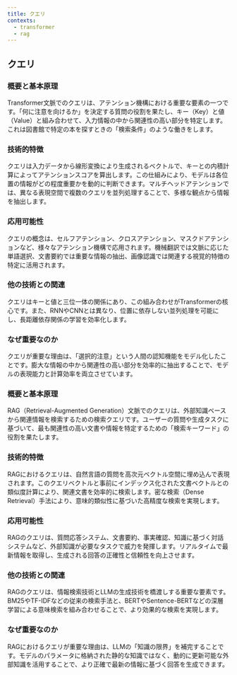 ```yaml
---
title: クエリ
contexts:
  - transformer
  - rag
---
```


## クエリ

<Context name="transformer">

### 概要と基本原理
Transformer文脈でのクエリは、アテンション機構における重要な要素の一つです。「何に注意を向けるか」を決定する質問の役割を果たし、キー（Key）と値（Value）と組み合わせて、入力情報の中から関連性の高い部分を特定します。これは図書館で特定の本を探すときの「検索条件」のような働きをします。

### 技術的特徴
クエリは入力データから線形変換により生成されるベクトルで、キーとの内積計算によってアテンションスコアを算出します。この仕組みにより、モデルは各位置の情報がどの程度重要かを動的に判断できます。マルチヘッドアテンションでは、異なる表現空間で複数のクエリを並列処理することで、多様な観点から情報を抽出します。

### 応用可能性
クエリの概念は、セルフアテンション、クロスアテンション、マスクドアテンションなど、様々なアテンション機構で応用されます。機械翻訳では文脈に応じた単語選択、文書要約では重要な情報の抽出、画像認識では関連する視覚的特徴の特定に活用されます。

### 他の技術との関連
クエリはキーと値と三位一体の関係にあり、この組み合わせがTransformerの核心です。また、RNNやCNNとは異なり、位置に依存しない並列処理を可能にし、長距離依存関係の学習を効率化します。

### なぜ重要なのか
クエリが重要な理由は、「選択的注意」という人間の認知機能をモデル化したことです。膨大な情報の中から関連性の高い部分を効率的に抽出することで、モデルの表現能力と計算効率を両立させています。

</Context>

<Context name="rag">

### 概要と基本原理
RAG（Retrieval-Augmented Generation）文脈でのクエリは、外部知識ベースから関連情報を検索するための検索クエリです。ユーザーの質問や生成タスクに基づいて、最も関連性の高い文書や情報を特定するための「検索キーワード」の役割を果たします。

### 技術的特徴
RAGにおけるクエリは、自然言語の質問を高次元ベクトル空間に埋め込んで表現されます。このクエリベクトルと事前にインデックス化された文書ベクトルとの類似度計算により、関連文書を効率的に検索します。密な検索（Dense Retrieval）手法により、意味的類似性に基づいた高精度な検索を実現します。

### 応用可能性
RAGのクエリは、質問応答システム、文書要約、事実確認、知識に基づく対話システムなど、外部知識が必要なタスクで威力を発揮します。リアルタイムで最新情報を取得し、生成される回答の正確性と信頼性を向上させます。

### 他の技術との関連
RAGのクエリは、情報検索技術とLLMの生成技術を橋渡しする重要な要素です。BM25やTF-IDFなどの従来の検索手法と、BERTやSentence-BERTなどの深層学習による意味検索を組み合わせることで、より効果的な検索を実現します。

### なぜ重要なのか
RAGにおけるクエリが重要な理由は、LLMの「知識の限界」を補完することです。モデルのパラメータに格納された静的な知識ではなく、動的に更新可能な外部知識を活用することで、より正確で最新の情報に基づく回答を生成できます。

</Context>
